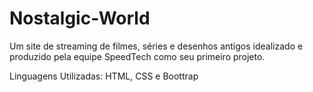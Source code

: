 # Nostalgic-World
Um site de streaming de filmes, séries e desenhos antigos idealizado e produzido pela equipe SpeedTech como seu primeiro projeto.

Linguagens Utilizadas: HTML, CSS e Boottrap
